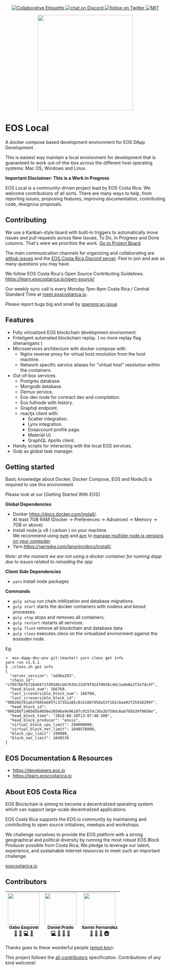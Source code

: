 <p align="center">
	</a>
	<a href="https://git.io/col">
		<img src="https://img.shields.io/badge/%E2%9C%93-collaborative_etiquette-brightgreen.svg" alt="Collaborative Etiquette">
	</a>
	<a href="https://discord.gg/bBpQHym">
		<img src="https://img.shields.io/discord/447118387118735380.svg?logo=discord" alt="chat on Discord">
	</a>
	<a href="https://twitter.com/intent/follow?screen_name=eoscostarica">
		<img src="https://img.shields.io/twitter/follow/eoscostarica.svg?style=social&logo=twitter" alt="follow on Twitter">
	</a>
	<a href="#">
		<img src="https://img.shields.io/dub/l/vibe-d.svg" alt="MIT">
	</a>
</p>

<p align="center">
	<a href="https://eoscostarica.io">
		<img src="https://cdn.rawgit.com/eoscostarica/assets/574d20a6/logos/eoscolors-transparent.png" width="300">
	</a>
</p>

# EOS Local 

A docker compose based development environment for EOS DApp Development.   

This is easiest way maintain a local environment for development that is guaranteed to work out-of-the-box across the different host operating systems: Mac OS, Windows and Linux.  

**Important Disclaimer: This is a Work in Progress** 

EOS Local is a community-driven project lead by EOS Costa Rica. We welcome contributions of all sorts. There are many ways to help, from reporting issues, proposing features, improving documentation, contributing code, design/ux proposals.

## Contributing

We use a Kanban-style board with built-in triggers to automatically move issues and pull requests across New Issues, To Do, In Progress and Done columns. That's were we prioritize the work. [Go to Project Board](https://github.com/eoscostarica/eos-local/projects/3).

The main communication channels for organizing and collaborating are [github issues](https://github.com/eoscostarica/eos-local/issues) and the [EOS Costa Rica Discord server](https://eoscostarica.io/discord). Feel to join and ask as many questions you may have.


We follow EOS Costa Rica's Open Source Contributing Guidelines. https://learn.eoscostarica.io/open-source/

Our weekly sync call is every Monday 7pm-8pm Costa Rica / Central Standard Time at [meet.eoscostarica.io](https:/meet.eoscostarica.io).

Please report bugs big and small by [opening an issue](https://github.com/eoscostarica/eos-local/issues)

## Features

- Fully virtualized EOS blockchain development environment.
- Fnteligent automated blockchain replay. ( no more replay flag shenanigans )
- Microservices architecture with docker compose with:
  - Nginx reverse proxy for virtual host resolution from the host machine.
  - Network specific service aliases for "virtual host" resolution within the containers.
- Out-of-box services: 
  - Postgres database.
  - Mongodb database.
  - Demux service.
  - Eos-dev node for contract dev and compilation.
  - Eos fullnode with history.
  - Graphql endpoint.
  - reactjs client with:
    - Scatter integration.
    - Lynx integration.
    - Eosaccount profile page.
    - Material UI.
    - GraphQL Apollo client.
- Handy scripts for interacting with the local EOS services.
- Gulp as global task manager.

## Getting started

Basic knowledge about Docker, Docker Compose, EOS and NodeJS is required to use this environment.

Please look at our [Getting Started With EOS]

**Global Dependencies**

- Docker https://docs.docker.com/install/.   
At least 7GB RAM (Docker -> Preferences -> Advanced -> Memory -> 7GB or above)
- Install node.js v8 ( carbon ) on your machine.  
We recommend using [nvm](https://github.com/creationix/nvm) and [avn](https://github.com/wbyoung/avn) to [manage multiple node.js versions on your computer](https://gaboesquivel.com/blog/2015/automatic-node.js-version-switching/).
- Yarn https://yarnpkg.com/lang/en/docs/install/.

*Note: at the moment we are not using a docker container for running dapp due to issues related to reloading the app*

**Client Side Dependencies**

- `yarn`   install node packages

**Commands**

- `gulp setup` run chain initilization and database migrations.
- `gulp start` starts the docker containers with nodeos and keosd processes.
- `gulp stop` stops and removes all containers.
- `gulp restart` restarts all services.
- `gulp flush` remove all blockchain and database data.
- `gulp cleos` executes cleos on the virtualized environment against the eosiodev node. 

Eg:

```shell
➜  eos-dapp-dev-env git:(master) yarn cleos get info
yarn run v1.5.1
$ ./cleos.sh get info
{
  "server_version": "ad4ba283",
  "chain_id": "cf057bbfb72640471fd910bcb67639c22df9f92470936cddc1ade0e2f2e7dc4f",
  "head_block_num": 166769,
  "last_irreversible_block_num": 166768,
  "last_irreversible_block_id": "00028b701ab37605eb05fc3735a185c8cb1087d58a53f162cbae02f25918299f",
  "head_block_id": "00028b7148565b4056e20566a9e96187c9157dc30a3b758dc6ab795b39f0656e",
  "head_block_time": "2018-08-10T13:07:48.500",
  "head_block_producer": "eosio",
  "virtual_block_cpu_limit": 200000000,
  "virtual_block_net_limit": 1048576000,
  "block_cpu_limit": 199900,
  "block_net_limit": 1048576
}
```

## EOS Documentation & Resources

- https://developers.eos.io
- https://learn.eoscostarica.io


## About EOS Costa Rica

EOS Blockchain is aiming to become a decentralized operating system which can support large-scale decentralized applications.

EOS Costa Rica supports the EOS.io community by maintaining and contributing to open source initiatives, meetups and workshops.

We challenge ourselves to provide the EOS platform with a strong geographical and political diversity by running the most robust EOS Block Producer possible from Costa Rica; We pledge to leverage our talent, experience, and sustainable internet resources to meet such an important challenge.

[eoscostarica.io](https://eoscostarica.io)

## Contributors

<!-- ALL-CONTRIBUTORS-LIST:START - Do not remove or modify this section -->
<!-- prettier-ignore -->
| [<img src="https://avatars0.githubusercontent.com/u/391270?v=4" width="100px;"/><br /><sub><b>Gabo Esquivel</b></sub>](https://gaboesquivel.com)<br />[🤔](#ideas-gaboesquivel "Ideas, Planning, & Feedback") [📖](https://github.com/eoscostarica/eos-dapp-dev-env/commits?author=gaboesquivel "Documentation") [💻](https://github.com/eoscostarica/eos-dapp-dev-env/commits?author=gaboesquivel "Code") [👀](#review-gaboesquivel "Reviewed Pull Requests") | [<img src="https://avatars2.githubusercontent.com/u/349542?v=4" width="100px;"/><br /><sub><b>Daniel Prado</b></sub>](https://github.com/danazkari)<br />[💻](https://github.com/eoscostarica/eos-dapp-dev-env/commits?author=danazkari "Code") [📖](https://github.com/eoscostarica/eos-dapp-dev-env/commits?author=danazkari "Documentation") [🤔](#ideas-danazkari "Ideas, Planning, & Feedback") [👀](#review-danazkari "Reviewed Pull Requests") | [<img src="https://avatars0.githubusercontent.com/u/5632966?v=4" width="100px;"/><br /><sub><b>Xavier Fernandez</b></sub>](https://github.com/xavier506)<br />[🤔](#ideas-xavier506 "Ideas, Planning, & Feedback") [📝](#blog-xavier506 "Blogposts") [📢](#talk-xavier506 "Talks") [🚇](#infra-xavier506 "Infrastructure (Hosting, Build-Tools, etc)") |
| :---: | :---: | :---: |
<!-- ALL-CONTRIBUTORS-LIST:END -->
Thanks goes to these wonderful people ([emoji key](https://github.com/kentcdodds/all-contributors#emoji-key)):

<!-- ALL-CONTRIBUTORS-LIST:START - Do not remove or modify this section -->
<!-- prettier-ignore -->
<!-- ALL-CONTRIBUTORS-LIST:END -->

This project follows the [all-contributors](https://github.com/kentcdodds/all-contributors) specification. Contributions of any kind welcome!
